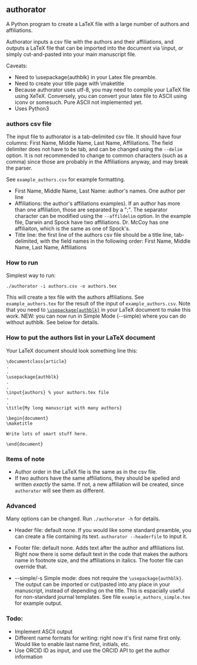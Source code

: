 ## authorator

A Python program to create a LaTeX file with a large number of authors
and  affiliations. 

Authorator inputs a csv file with the authors and their affiliations, and outputs a LaTeX file that can be imported
into the document via \input, or simply cut-and-pasted into your main manuscript file.

Caveats: 
* Need to \usepackage{authblk} in your Latex file preamble.
* Need to create your title page with \maketitle
* Because authorator uses utf-8, you may need to compile your LaTeX file using XeTeX. Conversely, you can convert your latex file to ASCII using iconv or somesuch. Pure ASCII not implemented yet.
* Uses Python3

### authors csv file

The input file to authorator is a tab-delimited csv file. It should have
four columns: First Name, Middle Name, Last Name, Affiliations.
The field delimiter does not have to be tab, and can be changed using the `--delim` option. It is not recommended to
change to common characters (such as a comma) since those are probably in the Affiliations anyway, and may break the
parser.

See `example_authors.csv` for example formatting.

* First Name, Middle Name, Last Name: author's names. One author per
  line
* Affiliations: the author's affiliations examples). If an author has more than one affiliation, those are 
  separated by a ";". The separator character can be modified using the `--affildelim` option.
  In the example file, Darwin and Spock have two affiliations. Dr. McCoy has one affiliaiton, which is the same as
one of Spock's.
* Title line: the first line of the authors csv file should be a title
  line, tab-delimited, with the field names in the following order:
First Name, Middle Name, Last Name, Affiliations



### How to run
Simplest way to run:

`./authorator -i authors.csv -o authors.tex`

This will create a tex file with the authors affiliations. See `example_authors.tex` for the result of the input of
`example_authors.csv`. Note that you need to [`\usepackage{authblk}`](https://www.ctan.org/pkg/authblk) in your LaTeX
document to make this work. NEW: you can now run in Simple Mode
(--simple) where you can do without authblk. See below for details.

### How to put the authors list in your LaTeX document

Your LaTeX document should look something line this:
```
\documentclass{article}
.
.
\usepackage{authblk}
.
.
\input{authors} % your authors.tex file
.
.
\title{My long manuscript with many authors}

\begin{document}
\maketitle

Write lots of smart stuff here.

\end{document}

```

### Items of note

* Author order in the LaTeX file is the same as in the csv file.
* If two authors have the same affiliations, they should be spelled and written *exactly* the same. If not, a new
  affiliation will be created, since `authorator` will see them as different.

### Advanced
Many options can be changed. Run `./authorator -h` for details.

* Header file: default none. If you would like some standard preamble, you can create a file containing its text.
  `authorator --headerfile` to input it.
* Footer file: default none. Adds text after the author and affiliations
  list. Right now there is some default text in the code that makes the
authors name in footnote size, and the affiliations in italics. The
footer file can override that.

* --simple/-s Simple mode: does not require the `\usepackage{authblk}`.
  The output can be imported or cut/pasted into any place in your
manuscript, instead of depending on the title. This is espacially useful
for non-standard journal templates. See file
`example_authors_simple.tex` for example output.


### Todo:
 * Implement ASCII output
 * Different name formats for writing: right now it's first name first
   only. Would like to enable last name first, initials, etc.
 * Use ORCID ID as input, and use the ORCID API to get the author information
 
